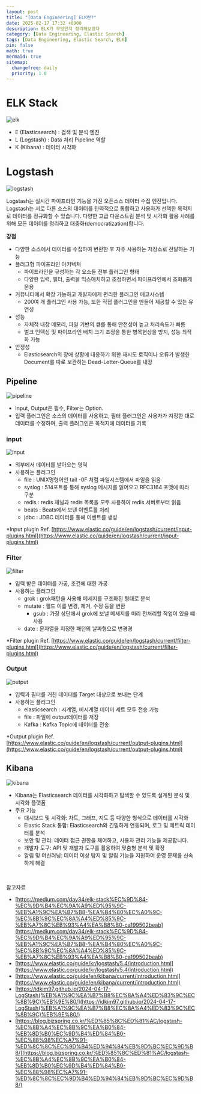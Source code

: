 ```yaml
---
layout: post
title: "[Data Engineering] ELK란?"
date: 2025-02-17 17:32 +0900
description: ELK가 무엇인지 정리해보았다
category: [Data Engineering, Elastic Search]
tags: [Data Engineering, Elastic Search, ELK]
pin: false
math: true
mermaid: true
sitemap:
  changefreq: daily
  priority: 1.0
---
```

# ELK Stack

![elk](/assets/img/data_engineering/elastic_search/elk.webp)

- E (Elasticsearch) : 검색 및 분석 엔진
- L (Logstash) : Data 처리 Pipeline 역할
- K (Kibana) : 데이터 시각화 

# Logstash
![logstash](/assets/img/data_engineering/elastic_search/logstash.png)

Logstash는 실시간 파이프라인 기능을 가진 오픈소스 데이터 수집 엔진입니다. Logstash는 서로 다른 소스의 데이터를 탄력적으로 통합하고 사용자가 선택한 목적지로 데이터를 정규화할 수 있습니다. 다양한 고급 다운스트림 분석 및 시각화 활용 사례를 위해 모든 데이터를 정리하고 대중화(democratization)합니다.

**강점**
- 다양한 소스에서 데이터를 수집하여 변환한 후 자주 사용하는 저장소로 전달하는 기능
- 플러그형 파이프라인 아키텍처
  - 파이프라인을 구성하는 각 요소들 전부 플러그인 형태
  - 다양한 입력, 필터, 출력을 믹스매치하고 조정하면서 파이프라인에서 조화롭게 운용
- 커뮤니티에서 확장 가능하고 개발자에게 편리한 플러그인 에코시스템
  - 200여 개 플러그인 사용 가능, 또한 직접 플러그인을 만들어 제공할 수 있는 유연성
- 성능
  - 자체적 내장 메모리, 파일 기반의 큐를 통해 안전성이 높고 처리속도가 빠름
  - 벌크 인덱싱 및 파이프라인 배치 크기 조정을 통한 병목현상을 방지, 성능 최적화 가능
- 안정성
  - Elasticsearch의 장애 상황에 대응하기 위한 재시도 로직이나 오류가 발생한 Document를 따로 보관하는 Dead-Letter-Queue를 내장

## Pipeline
![pipeline](/assets/img/data_engineering/elastic_search/basic_logstash_pipeline.png)

- Input, Output은 필수, Filter는 Option.
- 입력 플러그인은 소스의 데이터를 사용하고, 필터 플러그인은 사용자가 지정한 대로 데이터를 수정하며, 출력 플러그인은 목적지에 데이터를 기록

### input
![input](/assets/img/data_engineering/elastic_search/logstash_input.svg)
- 외부에서 데이터를 받아오는 영역
- 사용하는 플러그인
  - file : UNIX명령어인 tail -0F 처럼 파일시스템에서 파일을 읽음
  - syslog : 514포트를 통해 syslog 메시지를 읽어오고 RFC3164 포맷에 따라 구분
  - redis : redis 채널과 redis 목록을 모두 사용하여 redis 서버로부터 읽음
  - beats : Beats에서 보낸 이벤트를 처리
  - jdbc : JDBC 데이터를 통해 이벤트를 생성

*Input plugin Ref. [https://www.elastic.co/guide/en/logstash/current/input-plugins.html](https://www.elastic.co/guide/en/logstash/current/input-plugins.html)

### Filter
![filter](/assets/img/data_engineering/elastic_search/logstash_filter.svg)
- 입력 받은 데이터를 가공, 조건에 대한 가공
- 사용하는 플러그인
  - grok : grok패턴을 사용해 메세지를 구조화된 형태로 분석
  - mutate : 필드 이름 변경, 제거, 수정 등을 변환
    - gsub : 가장 상단에서 grok에 보낼 메세지를 미리 전처리할 작업이 있을 떄 사용
  - date : 문자열을 지정한 패턴의 날짜형으로 변경경

*Filter plugin Ref. [https://www.elastic.co/guide/en/logstash/current/filter-plugins.html](https://www.elastic.co/guide/en/logstash/current/filter-plugins.html)

### Output
![output](/assets/img/data_engineering/elastic_search/logstash_output.svg)
- 입력과 필터를 거친 데이터를 Target 대상으로 보내는 단계
- 사용하는 플러그인
  - elasticsearch : 시계열, 비시계열 데이터 세트 모두 전송 가능
  - file : 파일에 output데이터를 저장
  - Kafka : Kafka Topic에 데이터를 전송

*Output plugin Ref. [https://www.elastic.co/guide/en/logstash/current/output-plugins.html](https://www.elastic.co/guide/en/logstash/current/output-plugins.html)

## Kibana
![kibana](/assets/img/data_engineering/elastic_search/kinaba.png)
- Kibana는 Elasticsearch 데이터를 시각화하고 탐색할 수 있도록 설계된 분석 및 시각화 플랫폼
- 주요 기능
  - 대시보드 및 시각화: 차트, 그래프, 지도 등 다양한 형식으로 데이터를 시각화
  - Elastic Stack 통합: Elasticsearch와 긴밀하게 연동되며, 로그 및 메트릭 데이터를 분석
  - 보안 및 관리: 데이터 접근 권한을 제어하고, 사용자 관리 기능을 제공합니다.
  - 개발자 도구: API 및 개발자 도구를 활용하여 맞춤형 분석 및 확장
  - 알림 및 머신러닝: 데이터 이상 탐지 및 알림 기능을 지원하여 운영 문제를 신속하게 해결


&nbsp;

참고자료
- [https://medium.com/day34/elk-stack%EC%9D%84-%EC%9D%B4%EC%9A%A9%ED%95%9C-%EB%A1%9C%EA%B7%B8-%EA%B4%80%EC%A0%9C-%EC%8B%9C%EC%8A%A4%ED%85%9C-%EB%A7%8C%EB%93%A4%EA%B8%B0-ca199502beab](https://medium.com/day34/elk-stack%EC%9D%84-%EC%9D%B4%EC%9A%A9%ED%95%9C-%EB%A1%9C%EA%B7%B8-%EA%B4%80%EC%A0%9C-%EC%8B%9C%EC%8A%A4%ED%85%9C-%EB%A7%8C%EB%93%A4%EA%B8%B0-ca199502beab)
- [https://www.elastic.co/guide/kr/logstash/5.4/introduction.html](https://www.elastic.co/guide/kr/logstash/5.4/introduction.html)
- [https://www.elastic.co/guide/en/kibana/current/introduction.html](https://www.elastic.co/guide/en/kibana/current/introduction.html)
- [https://idkim97.github.io/2024-04-17-LogStash(%EB%A1%9C%EA%B7%B8%EC%8A%A4%ED%83%9C%EC%8B%9C)%EB%9E%80/](https://idkim97.github.io/2024-04-17-LogStash(%EB%A1%9C%EA%B7%B8%EC%8A%A4%ED%83%9C%EC%8B%9C)%EB%9E%80/)
- [https://blog.bizspring.co.kr/%ED%85%8C%ED%81%AC/logstash-%EC%8B%A4%EC%8B%9C%EA%B0%84-%EB%8D%B0%EC%9D%B4%ED%84%B0-%EC%88%98%EC%A7%91-%ED%8C%8C%EC%9D%B4%ED%94%84%EB%9D%BC%EC%9D%B8/](https://blog.bizspring.co.kr/%ED%85%8C%ED%81%AC/logstash-%EC%8B%A4%EC%8B%9C%EA%B0%84-%EB%8D%B0%EC%9D%B4%ED%84%B0-%EC%88%98%EC%A7%91-%ED%8C%8C%EC%9D%B4%ED%94%84%EB%9D%BC%EC%9D%B8/)